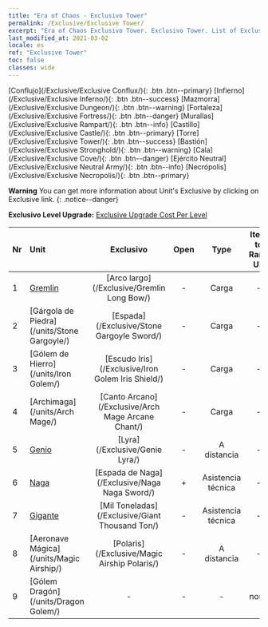```yaml
---
title: "Era of Chaos - Exclusivo Tower"
permalink: /Exclusive/Exclusive Tower/
excerpt: "Era of Chaos Exclusivo Tower. Exclusivo Tower. List of Exclusivo Tower in Era of Chaos"
last_modified_at: 2021-03-02
locale: es
ref: "Exclusive Tower"
toc: false
classes: wide
---
```

 [Conflujo](/Exclusive/Exclusive Conflux/){: .btn .btn--primary} [Infierno](/Exclusive/Exclusive Inferno/){: .btn .btn--success} [Mazmorra](/Exclusive/Exclusive Dungeon/){: .btn .btn--warning} [Fortaleza](/Exclusive/Exclusive Fortress/){: .btn .btn--danger} [Murallas](/Exclusive/Exclusive Rampart/){: .btn .btn--info} [Castillo](/Exclusive/Exclusive Castle/){: .btn .btn--primary} [Torre](/Exclusive/Exclusive Tower/){: .btn .btn--success} [Bastión](/Exclusive/Exclusive Stronghold/){: .btn .btn--warning} [Cala](/Exclusive/Exclusive Cove/){: .btn .btn--danger} [Ejército Neutral](/Exclusive/Exclusive Neutral Army/){: .btn .btn--info} [Necrópolis](/Exclusive/Exclusive Necropolis/){: .btn .btn--primary} 

**Warning** You can get more information about Unit's Exclusive by clicking on Exclusive link. 
{: .notice--danger}

 **Exclusivo Level Upgrade:** [Exclusive Upgrade Cost Per Level](/Exclusive/ExclusiveUpgradeCostPerLevel/)

  | Nr |         Unit        | Exclusivo | Open  |    Type   |  Item to Rank UP      |  Skin   |
  |:---|:--------------------|:-------------:|:-----:|:---------:|:---------------------:|:-------:|
  | 1  | [Gremlin](/units/Gremlin/) | [Arco largo](/Exclusive/Gremlin Long Bow/) | - | Carga | - | - |
  | 2  | [Gárgola de Piedra](/units/Stone Gargoyle/) | [Espada](/Exclusive/Stone Gargoyle Sword/) | - | Carga | - | - |
  | 3  | [Gólem de Hierro](/units/Iron Golem/) | [Escudo Iris](/Exclusive/Iron Golem Iris Shield/) | - | Carga | - | - |
  | 4  | [Archimaga](/units/Arch Mage/) | [Canto Arcano](/Exclusive/Arch Mage Arcane Chant/) | - | Carga | - | - |
  | 5  | [Genio](/units/Genie/) | [Lyra](/Exclusive/Genie Lyra/) | - | A distancia | - | - |
  | 6  | [Naga](/units/Naga/) | [Espada de Naga](/Exclusive/Naga Naga Sword/) | + | Asistencia técnica | - | - |
  | 7  | [Gigante](/units/Giant/) | [Mil Toneladas](/Exclusive/Giant Thousand Ton/) | - | Asistencia técnica | - | - |
  | 8  | [Aeronave Mágica](/units/Magic Airship/) | [Polaris](/Exclusive/Magic Airship Polaris/) | - | A distancia | - | - |
  | 9  | [Gólem Dragón](/units/Dragon Golem/) | - | - | - | none | none |
